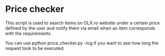 # Price checker

This script is used to search items on OLX.ro website under a certain price defined by the user and notify them via email when an item
corresponds with the requirements.

You can use python price_checker.py -log if you want to see how long the request took to be executed.